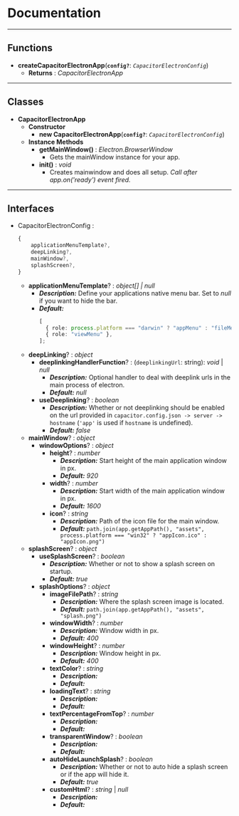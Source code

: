 # Documentation

---

## Functions

- **createCapacitorElectronApp**(**`config?`**: _`CapacitorElectronConfig`_)
  - **Returns** : _CapacitorElectronApp_

---

## Classes

- **CapacitorElectronApp**
  - **Constructor**
    - **new CapacitorElectronApp**(**`config?`**: _`CapacitorElectronConfig`_)
  - **Instance Methods**
    - **getMainWindow()** : _Electron.BrowserWindow_
      - Gets the mainWindow instance for your app.
    - **init()** : _void_
      - Creates mainwindow and does all setup. _Call after app.on('ready') event fired._

---

## Interfaces

- CapacitorElectronConfig :
  ```typescript
  {
      applicationMenuTemplate?,
      deepLinking?,
      mainWindow?,
      splashScreen?,
  }
  ```
  - **applicationMenuTemplate**? : _object[] | null_
    - **_Description:_** Define your applications native menu bar. Set to _null_ if you want to hide the bar.
    - **_Default:_**
      ```typescript
      [
        { role: process.platform === "darwin" ? "appMenu" : "fileMenu" },
        { role: "viewMenu" },
      ];
      ```
  - **deepLinking**? : _object_
    - **deeplinkingHandlerFunction**? : (`deeplinkingUrl`: string): _void_ | _null_
      - **_Description:_** Optional handler to deal with deeplink urls in the main process of electron.
      - **_Default:_** _null_
    - **useDeeplinking**? : _boolean_
      - **_Description:_** Whether or not deeplinking should be enabled on the url provided in `capacitor.config.json -> server -> hostname` (`'app'` is used if `hostname` is undefined).
      - **_Default:_** _false_
  - **mainWindow**? : _object_
    - **windowOptions**? : _object_
      - **height**? : _number_
        - **_Description:_** Start height of the main application window in px.
        - **_Default:_** _920_
      - **width**? : _number_
        - **_Description:_** Start width of the main application window in px.
        - **_Default:_** _1600_
      - **icon**? : _string_
        - **_Description:_** Path of the icon file for the main window.
        - **_Default:_** `path.join(app.getAppPath(), "assets", process.platform === "win32" ? "appIcon.ico" : "appIcon.png")`
  - **splashScreen**? : _object_
    - **useSplashScreen**? : _boolean_
      - **_Description:_** Whether or not to show a splash screen on startup.
      - **_Default:_** _true_
    - **splashOptions**? : _object_
      - **imageFilePath**? : _string_
        - **_Description:_** Where the splash screen image is located.
        - **_Default:_** `path.join(app.getAppPath(), "assets", "splash.png")`
      - **windowWidth**? : _number_
        - **_Description:_** Window width in px.
        - **_Default:_** _400_
      - **windowHeight**? : _number_
        - **_Description:_** Window height in px.
        - **_Default:_** _400_
      - **textColor**? : _string_
        - **_Description:_**
        - **_Default:_**
      - **loadingText**? : _string_
        - **_Description:_**
        - **_Default:_**
      - **textPercentageFromTop**? : _number_
        - **_Description:_**
        - **_Default:_**
      - **transparentWindow**? : _boolean_
        - **_Description:_**
        - **_Default:_**
      - **autoHideLaunchSplash**? : _boolean_
        - **_Description:_** Whether or not to auto hide a splash screen or if the app will hide it.
        - **_Default:_** _true_
      - **customHtml**? : _string_ | _null_
        - **_Description:_**
        - **_Default:_**
